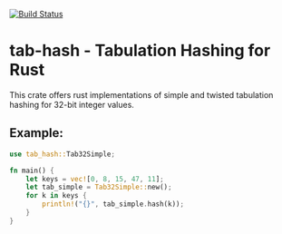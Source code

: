 [![Build Status](https://travis-ci.org/HenningTimm/rust-tab-hash.svg?branch=master)](https://travis-ci.org/HenningTimm/rust-tab-hash)

# tab-hash - Tabulation Hashing for Rust

This crate offers rust implementations of simple and twisted tabulation hashing for 32-bit integer values.

## Example:

```rust
use tab_hash::Tab32Simple;

fn main() {
    let keys = vec![0, 8, 15, 47, 11];
    let tab_simple = Tab32Simple::new();
    for k in keys {
        println!("{}", tab_simple.hash(k));
    }
}
```

